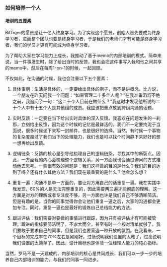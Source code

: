 ### 如何培养一个人

#### 培训的五要素

BitTiger的愿景是让十亿人终身学习。为了实现这个愿景，创始人首先要成为终身学习者，进而整个团队也要是终身学习者，于是我们的老师们才有可能是终身学习者，我们的学员才更有可能成为终身学习者。

为了帮助大家在学习能力上成长，我推动了基于memo的内部培训的模式。简单来说，当一件事发生时，除了给出当时的反馈，我也会把这件事写入我和他之间共享的memo中。然后在每周1-on-1的时候，一起回顾。

不仅如此，在沟通的时候，我也会注重以下五个要素：

1. 具体事例：生活是具体的，一定要给出具体的例子，而不是讲概念。比方说，一个朋友在昨天问我一个问题：“如果管理二十多个人呢？”在我准备滔滔不绝之前，我追问了一句：“这二十个人目前在做什么？”我这时才发现他所说的二十个人中有十五个人是其他组的成员。我应该把重点放到跨组沟通的话题。

2. 实时反馈：一定要在当下给出实时具体的深入反馈。我喜欢在问题发生的一刹那，立刻给出反馈，因为这个时候的记忆是最鲜活的。我们不一定要拘泥于当面说，很多时候坐下来写一封邮件，也是很好的选择。当然，有时候一个事物的复杂度超过了我们当下的处理能力，我们也是可以找个时间静下来好好的想一想再给出反馈。

3. 逻辑链条：反馈的核心是引导他梳理自己的逻辑链条，寻找其中的断裂点。因此，一方面我的内心会梳理整个逻辑关系，另一方面我也会通过询问的方式推动他去思考。一些很有效的问题是：我们这样做的目的是什么？我们的目的达到了吗？还有什么其他方法？我们现在最重要的是什么？他会怎么想？

4. 重复一遍：沟通不是单一方面的，要让对方用自己的话重复一遍。我在实践中我发现，80%的人是无法完整重复的，因此需要两三遍才能彻底的理解。这一方面是对方的理解或者专注度不够，另一方面也许是我们自己不够清晰简洁。但是有趣的是，当你的同事觉得你会让他们重复一遍之后，大家的沟通都会更加专注。同时，重复一遍也是最好的锻炼自己总结能力的方法。

5. 跟进评估：我们需要对要做的事情进行跟踪，因为只有被评估才有可能被管理。跟进的指标要简洁明了，不求大而全，甚至有时一个核对清单就够了。我们要敢于要求自己的同事，但是我们也要营造一种开放的氛围。在我看来，一个目标的完成率在70%左右是刚刚好。过低说明我们设置的太难了，过高说明我们设置的太简单了。因此，设计目标也是体验一位经理人能力的核心指标。

当然，罗马不是一天建成的。内部培训的核心是共同成长，我们可以一步一步的培养自己内部培训的能力，与我们的同事一同进步。
